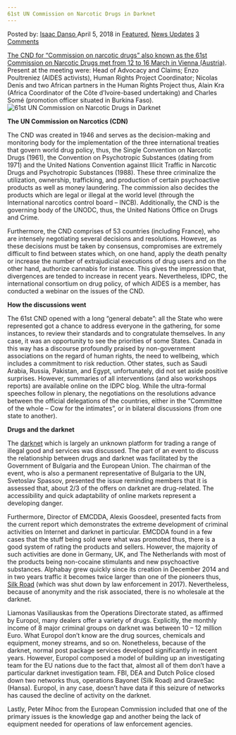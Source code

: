 ```yaml
---
61st UN Commission on Narcotic Drugs in Darknet
---
```

<article class="post-listing post-25274 post type-post status-publish format-standard has-post-thumbnail hentry category-deepdot-news category-news-updates tag-61st tag-commission tag-darknet tag-drugs tag-narcotic">
    <div class="post-inner">
    <p class="post-meta">
    <span>Posted by: <a href="https://www.deepdotweb.com/author/isaacddanso/" title="">Isaac Danso </a></span>
    <span>April 5, 2018</span>
    <span>in <a href="https://www.deepdotweb.com/category/deepdot-news/" rel="category tag">Featured</a>, <a href="https://www.deepdotweb.com/category/news-updates/" rel="category tag">News Updates</a></span>
    <span><a href="https://www.deepdotweb.com/2018/04/05/61st-un-commission-on-narcotic-drugs-in-darknet/#comments">3 Comments</a></span>
    </p>
    <div class="clear"></div>
    <div class="entry">
    <p><a href="https://www.seronet.info/article/61e-commission-des-stupefiants-de-lonu-81262">The CND for &#8220;Commission on narcotic drugs&#8221; also known as the 61st Commission on Narcotic Drugs met from 12 to 16 March in Vienna (Austria)</a>. Present at the meeting were: Head of Advocacy and Claims; Enzo Poultreniez (AIDES activists), Human Rights Project Coordinator; Nicolas Denis and two African partners in the Human Rights Project thus, Alain Kra (Africa Coordinator of the Côte d&#8217;Ivoire-based undertaking) and Charles Somé (promotion officer situated in Burkina Faso).<img class="wp-image-25275 aligncenter" src="https://www.deepdotweb.com/wp-content/uploads/2018/04/61st-un-commission-on-narcotic-drugs-in-darknet.jpeg" alt="61st UN Commission on Narcotic Drugs in Darknet" srcset="https://www.deepdotweb.com/wp-content/uploads/2018/04/61st-un-commission-on-narcotic-drugs-in-darknet.jpeg 730w, https://www.deepdotweb.com/wp-content/uploads/2018/04/61st-un-commission-on-narcotic-drugs-in-darknet-300x177.jpeg 300w" sizes="(max-width: 730px) 100vw, 730px" /></p>
    <p><strong>The UN Commission on Narcotics (CDN) </strong></p>
    <p>The CND was created in 1946 and serves as the decision-making and monitoring body for the implementation of the three international treaties that govern world drug policy, thus, the Single Convention on Narcotic Drugs (1961), the Convention on Psychotropic Substances (dating from 1971) and the United Nations Convention against Illicit Traffic in Narcotic Drugs and Psychotropic Substances (1988). These three criminalize the utilization, ownership, trafficking, and production of certain psychoactive products as well as money laundering. The commission also decides the products which are legal or illegal at the world level (through the International narcotics control board &#8211; INCB). Additionally, the CND is the governing body of the UNODC, thus, the United Nations Office on Drugs and Crime.</p>
    <p>Furthermore, the CND comprises of 53 countries (including France), who are intensely negotiating several decisions and resolutions. However, as these decisions must be taken by consensus, compromises are extremely difficult to find between states which, on one hand, apply the death penalty or increase the number of extrajudicial executions of drug users and on the other hand, authorize cannabis for instance. This gives the impression that, divergences are tended to increase in recent years. Nevertheless, IDPC, the international consortium on drug policy, of which AIDES is a member, has conducted a webinar on the issues of the CND.</p>
    <p><strong>How the discussions went</strong></p>
    <p>The 61st CND opened with a long &#8220;general debate&#8221;: all the State who were represented got a chance to address everyone in the gathering, for some instances, to review their standards and to congratulate themselves. In any case, it was an opportunity to see the priorities of some States. Canada in this way has a discourse profoundly praised by non-government associations on the regard of human rights, the need to wellbeing, which includes a commitment to risk reduction. Other states, such as Saudi Arabia, Russia, Pakistan, and Egypt, unfortunately, did not set aside positive surprises. However, summaries of all interventions (and also workshops reports) are available online on the IDPC blog. While the ultra-formal speeches follow in plenary, the negotiations on the resolutions advance between the official delegations of the countries, either in the &#8220;Committee of the whole &#8211; Cow for the intimates&#8221;, or in bilateral discussions (from one state to another).</p>
    <p><strong>Drugs and the darknet </strong></p>
    <p>The <a href="https://www.deepdotweb.com/?s=darknet">darknet</a> which is largely an unknown platform for trading a range of illegal good and services was discussed. The part of an event to discuss the relationship between drugs and darknet was facilitated by the Government of Bulgaria and the European Union. The chairman of the event, who is also a permanent representative of Bulgaria to the UN, Svetoslav Spassov, presented the issue reminding members that it is assessed that, about 2/3 of the offers on darknet are drug-related. The accessibility and quick adaptability of online markets represent a developing danger.</p>
    <p>Furthermore, Director of EMCDDA, Alexis Goosdeel, presented facts from the current report which demonstrates the extreme development of criminal activities on Internet and darknet in particular. EMCDDA found in a few cases that the stuff being sold were what was promoted thus, there is a good system of rating the products and sellers. However, the majority of such activities are done in Germany, UK, and The Netherlands with most of the products being non-cocaine stimulants and new psychoactive substances. Alphabay grew quickly since its creation in December 2014 and in two years traffic it becomes twice larger than one of the pioneers thus, <a href="https://www.deepdotweb.com/?s=Silk+Road">Silk Road</a> (which was shut down by law enforcement in 2017). Nevertheless, because of anonymity and the risk associated, there is no wholesale at the darknet.</p>
    <p>Liamonas Vasiliauskas from the Operations Directorate stated, as affirmed by Europol, many dealers offer a variety of drugs. Explicitly, the monthly income of 8 major criminal groups on darknet was between 10 &#8211; 12 million Euro. What Europol don&#8217;t know are the drug sources, chemicals and equipment, money streams, and so on. Nonetheless, because of the darknet, normal post package services developed significantly in recent years. However, Europol composed a model of building up an investigating team for the EU nations due to the fact that, almost all of them don&#8217;t have a particular darknet investigation team. FBI, DEA and Dutch Police closed down two networks thus, operations Bayonet (Silk Road) and GraveSac (Hansa). Europol, in any case, doesn’t have data if this seizure of networks has caused the decline of activity on the darknet.</p>
    <p>Lastly, Peter Mihoc from the European Commission included that one of the primary issues is the knowledge gap and another being the lack of equipment needed for operations of law enforcement agencies.</p>
    </div>
    <span style="display:none"><a href="https://www.deepdotweb.com/tag/61st/" rel="tag">61st</a> <a href="https://www.deepdotweb.com/tag/commission/" rel="tag">commission</a> <a href="https://www.deepdotweb.com/tag/darknet/" rel="tag">darknet</a> <a href="https://www.deepdotweb.com/tag/drugs/" rel="tag">drugs</a> <a href="https://www.deepdotweb.com/tag/narcotic/" rel="tag">narcotic</a></span> <span style="display:none" class="updated">2018-04-05</span>
    <div style="display:none" class="vcard author" itemprop="author" itemscope itemtype="http://schema.org/Person"><strong class="fn" itemprop="name"><a href="https://www.deepdotweb.com/author/isaacddanso/" title="Posts by Isaac Danso" rel="author">Isaac Danso</a></strong></div>
    </div>
</article>

